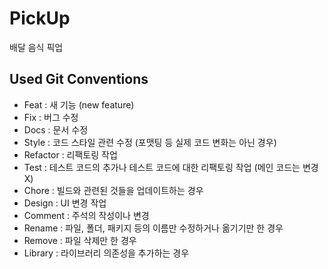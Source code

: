 # PickUp

배달 음식 픽업

## Used Git Conventions

- Feat : 새 기능 (new feature)
- Fix : 버그 수정
- Docs : 문서 수정
- Style : 코드 스타일 관련 수정 (포맷팅 등 실제 코드 변화는 아닌 경우)
- Refactor : 리팩토링 작업
- Test : 테스트 코드의 추가나 테스트 코드에 대한 리팩토링 작업 (메인 코드는 변경 X)
- Chore : 빌드와 관련된 것들을 업데이트하는 경우
- Design : UI 변경 작업
- Comment : 주석의 작성이나 변경
- Rename : 파일, 폴더, 패키지 등의 이름만 수정하거나 옮기기만 한 경우
- Remove : 파일 삭제만 한 경우
- Library : 라이브러리 의존성을 추가하는 경우